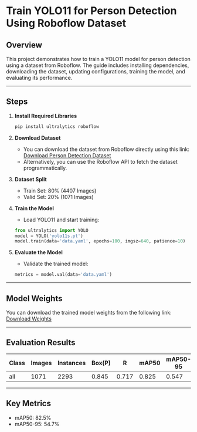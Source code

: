 # **Train YOLO11 for Person Detection Using Roboflow Dataset**

## **Overview**
This project demonstrates how to train a YOLO11 model for person detection using a dataset from Roboflow. The guide includes installing dependencies, downloading the dataset, updating configurations, training the model, and evaluating its performance.

---

## **Steps**

1. **Install Required Libraries**
   ```bash
   pip install ultralytics roboflow
   ```

2. **Download Dataset**
   - You can download the dataset from Roboflow directly using this link:  
   [Download Person Detection Dataset](https://universe.roboflow.com/titulacin/person-detection-9a6mk/dataset/16)  
   - Alternatively, you can use the Roboflow API to fetch the dataset programmatically.

3. **Dataset Split**
   - Train Set: 80% (4407 Images)  
   - Valid Set: 20% (1071 Images)  

4. **Train the Model**
   - Load YOLO11 and start training:
   ```python
   from ultralytics import YOLO
   model = YOLO('yolo11s.pt')
   model.train(data='data.yaml', epochs=100, imgsz=640, patience=10)
   ```

5. **Evaluate the Model**
   - Validate the trained model:
   ```python
   metrics = model.val(data='data.yaml')
   ```

---

## **Model Weights**
You can download the trained model weights from the following link:  
[Download Weights](https://github.com/Raafat-Nagy/Train-YOLO-Object-Detection-on-Custom-Dataset/tree/main/runs/detect/train/weights)

---

## **Evaluation Results**
| Class | Images | Instances | Box(P) | R | mAP50 | mAP50-95 |
|-------|--------|-----------|--------|---|-------|----------|
| all   | 1071   | 2293      | 0.845  | 0.717 | 0.825 | 0.547    |

---

## **Key Metrics**
- mAP50: 82.5%
- mAP50-95: 54.7%
